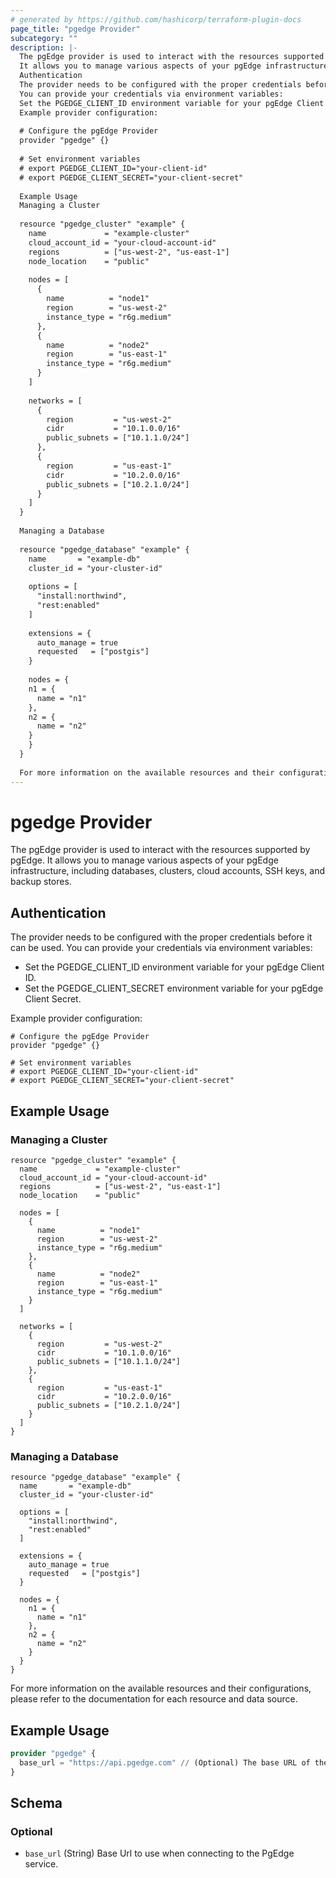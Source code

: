 ```yaml
---
# generated by https://github.com/hashicorp/terraform-plugin-docs
page_title: "pgedge Provider"
subcategory: ""
description: |-
  The pgEdge provider is used to interact with the resources supported by pgEdge.
  It allows you to manage various aspects of your pgEdge infrastructure, including databases, clusters, cloud accounts, SSH keys, and backup stores.
  Authentication
  The provider needs to be configured with the proper credentials before it can be used.
  You can provide your credentials via environment variables:
  Set the PGEDGE_CLIENT_ID environment variable for your pgEdge Client ID.Set the PGEDGE_CLIENT_SECRET environment variable for your pgEdge Client Secret.
  Example provider configuration:
  
  # Configure the pgEdge Provider
  provider "pgedge" {}
  
  # Set environment variables
  # export PGEDGE_CLIENT_ID="your-client-id"
  # export PGEDGE_CLIENT_SECRET="your-client-secret"
  
  Example Usage
  Managing a Cluster
  
  resource "pgedge_cluster" "example" {
    name             = "example-cluster"
    cloud_account_id = "your-cloud-account-id"
    regions          = ["us-west-2", "us-east-1"]
    node_location    = "public"
  
    nodes = [
      {
        name          = "node1"
        region        = "us-west-2"
        instance_type = "r6g.medium"
      },
      {
        name          = "node2"
        region        = "us-east-1"
        instance_type = "r6g.medium"
      }
    ]
  
    networks = [
      {
        region         = "us-west-2"
        cidr           = "10.1.0.0/16"
        public_subnets = ["10.1.1.0/24"]
      },
      {
        region         = "us-east-1"
        cidr           = "10.2.0.0/16"
        public_subnets = ["10.2.1.0/24"]
      }
    ]
  }
  
  Managing a Database
  
  resource "pgedge_database" "example" {
    name       = "example-db"
    cluster_id = "your-cluster-id"
  
    options = [
      "install:northwind",
      "rest:enabled"
    ]
  
    extensions = {
      auto_manage = true
      requested   = ["postgis"]
    }
  
    nodes = {
  	n1 = {
  	  name = "n1"
  	},
  	n2 = {
  	  name = "n2"
  	}
    }
  }
  
  For more information on the available resources and their configurations, please refer to the documentation for each resource and data source.
---
```


# pgedge Provider

The pgEdge provider is used to interact with the resources supported by pgEdge. 
It allows you to manage various aspects of your pgEdge infrastructure, including databases, clusters, cloud accounts, SSH keys, and backup stores.

## Authentication

The provider needs to be configured with the proper credentials before it can be used. 
You can provide your credentials via environment variables:

- Set the PGEDGE_CLIENT_ID environment variable for your pgEdge Client ID.
- Set the PGEDGE_CLIENT_SECRET environment variable for your pgEdge Client Secret.

Example provider configuration:

```hcl
# Configure the pgEdge Provider
provider "pgedge" {}

# Set environment variables
# export PGEDGE_CLIENT_ID="your-client-id"
# export PGEDGE_CLIENT_SECRET="your-client-secret"
```

## Example Usage

### Managing a Cluster

```hcl
resource "pgedge_cluster" "example" {
  name             = "example-cluster"
  cloud_account_id = "your-cloud-account-id"
  regions          = ["us-west-2", "us-east-1"]
  node_location    = "public"

  nodes = [
    {
      name          = "node1"
      region        = "us-west-2"
      instance_type = "r6g.medium"
    },
    {
      name          = "node2"
      region        = "us-east-1"
      instance_type = "r6g.medium"
    }
  ]

  networks = [
    {
      region         = "us-west-2"
      cidr           = "10.1.0.0/16"
      public_subnets = ["10.1.1.0/24"]
    },
    {
      region         = "us-east-1"
      cidr           = "10.2.0.0/16"
      public_subnets = ["10.2.1.0/24"]
    }
  ]
}
```

### Managing a Database

```hcl
resource "pgedge_database" "example" {
  name       = "example-db"
  cluster_id = "your-cluster-id"

  options = [
    "install:northwind",
    "rest:enabled"
  ]

  extensions = {
    auto_manage = true
    requested   = ["postgis"]
  }

  nodes = {
	n1 = {
	  name = "n1"
	},
	n2 = {
	  name = "n2"
	}
  }
}
```

For more information on the available resources and their configurations, please refer to the documentation for each resource and data source.

## Example Usage

```terraform
provider "pgedge" {
  base_url = "https://api.pgedge.com" // (Optional) The base URL of the pgedge API.
}
```

<!-- schema generated by tfplugindocs -->
## Schema

### Optional

- `base_url` (String) Base Url to use when connecting to the PgEdge service.
